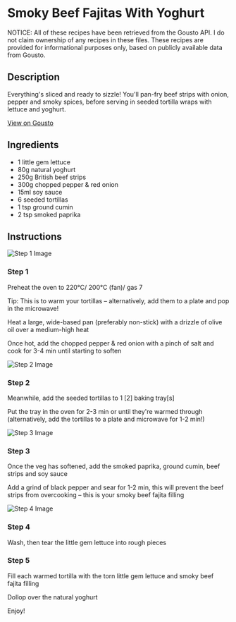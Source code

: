 # Smoky Beef Fajitas With Yoghurt

NOTICE: All of these recipes have been retrieved from the Gousto API. I do not claim ownership of any recipes in these files. These recipes are provided for informational purposes only, based on publicly available data from Gousto.

## Description

Everything's sliced and ready to sizzle! You'll pan-fry beef strips with onion, pepper and smoky spices, before serving in seeded tortilla wraps with lettuce and yoghurt.

[View on Gousto](https://www.gousto.co.uk/recipes/cookbook/smoky-beef-fajitas-with-yoghurt)

## Ingredients

- 1 little gem lettuce
- 80g natural yoghurt
- 250g British beef strips
- 300g chopped pepper & red onion
- 15ml soy sauce 
- 6 seeded tortillas
- 1 tsp ground cumin
- 2 tsp smoked paprika

## Instructions

![Step 1 Image](https://production-media.gousto.co.uk/cms/recipe-step-image/step-1-1614101556572-x200.jpg)

### Step 1

Preheat the oven to 220°C/ 200°C (fan)/ gas 7

Tip: This is to warm your tortillas – alternatively, add them to a plate and pop in the microwave!

Heat a large, wide-based pan (preferably non-stick) with a drizzle of olive oil over a medium-high heat

Once hot, add the chopped pepper & red onion with a pinch of salt and cook for 3-4 min until starting to soften

![Step 2 Image](https://production-media.gousto.co.uk/cms/recipe-step-image/step-2-1614101587657-x200.jpg)

### Step 2

Meanwhile, add the seeded tortillas to 1 <span class="text-danger">[2] </span>baking tray<span class="text-danger">[s]</span>

Put the tray in the oven for 2-3 min or until they're warmed through (alternatively, add the tortillas to a plate and microwave for 1-2 min!)

![Step 3 Image](https://production-media.gousto.co.uk/cms/recipe-step-image/step-3-1614101697046-x200.jpg)

### Step 3

Once the veg has softened, add the smoked paprika, ground cumin, beef strips and soy sauce

Add a grind of black pepper and sear for 1-2 min, this will prevent the beef strips from overcooking – this is your smoky beef fajita filling

![Step 4 Image](https://production-media.gousto.co.uk/cms/recipe-step-image/step-4-1614101729983-x200.jpg)

### Step 4

Wash, then tear the little gem lettuce into rough pieces

### Step 5

Fill each warmed tortilla with the torn little gem lettuce and smoky beef fajita filling

Dollop over the natural yoghurt

Enjoy!


